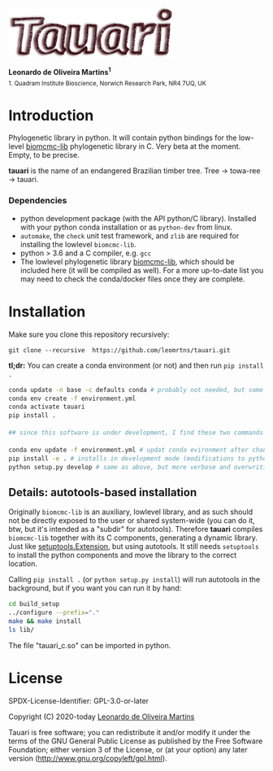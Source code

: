 <img src="recipe/tauari.png" height="100">

__Leonardo de Oliveira Martins<sup>1</sup>__
<br>
<sub>1. Quadram Institute Bioscience, Norwich Research Park, NR4 7UQ, UK</sub>

# Introduction
Phylogenetic library in python. 
It will contain python bindings for the low-level [biomcmc-lib](https://github.com/quadram-institute-bioscience/biomcmc-lib)
phylogenetic library in C.
Very beta at the moment. Empty, to be precise. 

**tauari** is the name of an endangered Brazilian timber tree. Tree &#8594; towa-ree &#8594; tauari. 

### Dependencies

* python development package (with the API python/C library).  Installed with your python conda installation or as `python-dev` from linux. 
* `automake`, the `check` unit test framework, and `zlib` are required for installing the lowlevel `biomcmc-lib`.
* python > 3.6 and a C compiler, e.g. `gcc`
* The lowlevel phylogenetic library [biomcmc-lib](https://github.com/quadram-institute-bioscience/biomcmc-lib), which should be included here
(it will be compiled as well). 
For a more up-to-date list you may need to check the conda/docker files once they are complete.

# Installation

Make sure you clone this repository recursively:
```
git clone --recursive  https://github.com/leomrtns/tauari.git
```

**tl;dr:** You can create a conda environment (or not) and then run `pip install .`  
```bash
conda update -n base -c defaults conda # probably not needed, but some machines complained about it
conda env create -f environment.yml
conda activate tauari
pip install .

## since this software is under development, I find these two commands quite useful:

conda env update -f environment.yml # updat conda evironment after changing dependencies
pip install -e . # installs in development mode (modifications to python files are live)
python setup.py develop # same as above, but more verbose and overwriting ./build_setup directory
```

## Details: autotools-based installation 

Originally `biomcmc-lib` is an auxiliary, lowlevel library, and as such should not be directly exposed to the user or
shared system-wide (you can do it, btw, but it's intended as a "subdir" for autotools).
Therefore **tauari** compiles `biomcmc-lib` together with its C components, generating a dynamic library.
Just like [setuptools.Extension](https://docs.python.org/3/extending/building.html), but using autotools.
It still needs `setuptools` to install the python components and move the library to the correct location.  

Calling `pip install .` (or `python setup.py install`) will run autotools in the background, but if you want you can run it by hand:
```bash
cd build_setup
../configure --prefix="." 
make && make install
ls lib/
```
The file "tauari_c.so" can be imported in python.

# License 
SPDX-License-Identifier: GPL-3.0-or-later

Copyright (C) 2020-today  [Leonardo de Oliveira Martins](https://github.com/leomrtns)

Tauari is free software; you can redistribute it and/or modify it under the terms of the GNU General Public
License as published by the Free Software Foundation; either version 3 of the License, or (at your option) any later
version (http://www.gnu.org/copyleft/gpl.html).
